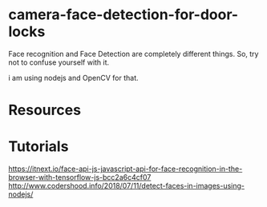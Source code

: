 # camera-face-detection-for-door-locks
Face recognition and Face Detection are completely different things. So, try not to confuse yourself with it.

i am using nodejs and OpenCV for that.

# Resources
# Tutorials
https://itnext.io/face-api-js-javascript-api-for-face-recognition-in-the-browser-with-tensorflow-js-bcc2a6c4cf07 http://www.codershood.info/2018/07/11/detect-faces-in-images-using-nodejs/
